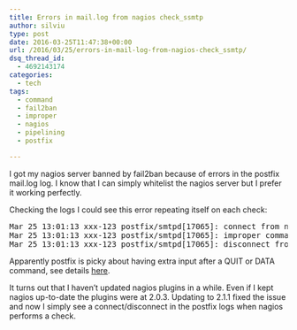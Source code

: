 ```yaml
---
title: Errors in mail.log from nagios check_ssmtp
author: silviu
type: post
date: 2016-03-25T11:47:38+00:00
url: /2016/03/25/errors-in-mail-log-from-nagios-check_ssmtp/
dsq_thread_id:
  - 4692143174
categories:
  - tech
tags:
  - command
  - fail2ban
  - improper
  - nagios
  - pipelining
  - postfix

---
```

I got my nagios server banned by fail2ban because of errors in the postfix mail.log log. I know that I can simply whitelist the nagios server but I prefer it working perfectly.

Checking the logs I could see this error repeating itself on each check:

<pre class="EnlighterJSRAW" data-enlighter-language="shell" data-enlighter-theme="" data-enlighter-highlight="" data-enlighter-linenumbers="" data-enlighter-lineoffset="" data-enlighter-title="" data-enlighter-group="">Mar 25 13:01:13 xxx-123 postfix/smtpd[17065]: connect from nagios.example.com[1.2.3.4]
Mar 25 13:01:13 xxx-123 postfix/smtpd[17065]: improper command pipelining after QUIT from nagios.example.com[1.2.3.4]:
Mar 25 13:01:13 xxx-123 postfix/smtpd[17065]: disconnect from nagios.example.com[1.2.3.4]</pre>

Apparently postfix is picky about having extra input after a QUIT or DATA command, see details [here][1].

It turns out that I haven&#8217;t updated nagios plugins in a while. Even if I kept nagios up-to-date the plugins were at 2.0.3. Updating to 2.1.1 fixed the issue and now I simply see a connect/disconnect in the postfix logs when nagios performs a check.

 [1]: http://de.postfix.org/pipermail/postfix-users/2012-February/003165.html